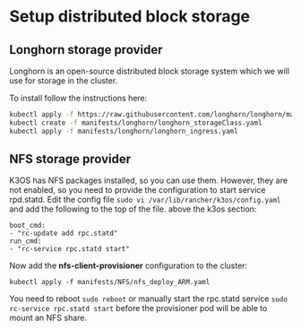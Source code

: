 # Setup distributed block storage

## Longhorn storage provider

Longhorn is an open-source distributed block storage system which we will use for storage in the cluster.

To install follow the instructions here:

``` bash
kubectl apply -f https://raw.githubusercontent.com/longhorn/longhorn/master/deploy/longhorn.yaml
kubectl create -f manifests/longhorn/longhorn_storageClass.yaml
kubectl apply -f manifests/longhorn/longhorn_ingress.yaml
```

## NFS storage provider

K3OS has NFS packages installed, so you can use them.  However, they are not enabled, so you need to provide the configuration to start service rpd.statd.  Edit the config file ```sudo vi /var/lib/rancher/k3os/config.yaml``` and add the following to the top of the file. above the k3os section:

```text
boot_cmd:
- "rc-update add rpc.statd"
run_cmd:
- "rc-service rpc.statd start"
```

Now add the **nfs-client-provisioner** configuration to the cluster:

```kubectl apply -f manifests/NFS/nfs_deploy_ARM.yaml```

You need to reboot ```sudo reboot``` or manually start the rpc.statd service ```sudo rc-service rpc.statd start``` before the provisioner pod will be able to mount an NFS share.